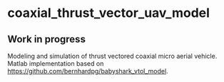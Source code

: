 # coaxial_thrust_vector_uav_model
## Work in progress
Modeling and simulation of thrust vectored coaxial micro aerial vehicle. Matlab implementation based on https://github.com/bernhardpg/babyshark_vtol_model. 

